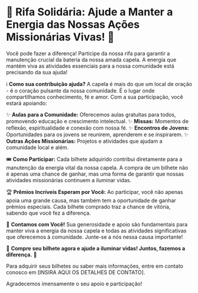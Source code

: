 # 🌟 **Rifa Solidária: Ajude a Manter a Energia das Nossas Ações Missionárias Vivas!** 🌟

Você pode fazer a diferença! Participe da nossa rifa para garantir a manutenção crucial da bateria da nossa amada capela. A energia que mantém viva as atividades essenciais para a nossa comunidade está precisando da sua ajuda!

ℹ️ **Como sua contribuição ajuda?**
A capela é mais do que um local de oração - é o coração pulsante da nossa comunidade. É o lugar onde compartilhamos conhecimento, fé e amor. Com a sua participação, você estará apoiando:

✨ **Aulas para a Comunidade:** Oferecemos aulas gratuitas para todos, promovendo educação e crescimento intelectual.
✨ **Missas:** Momentos de reflexão, espiritualidade e conexão com nossa fé.
✨ **Encontros de Jovens:** Oportunidades para os jovens se reunirem, aprenderem e se inspirarem.
✨ **Outras Ações Missionárias:** Projetos e atividades que ajudam a comunidade local e além.

🎟️ **Como Participar:**
Cada bilhete adquirido contribui diretamente para a manutenção da energia vital da nossa capela. A compra de um bilhete não é apenas uma chance de ganhar, mas uma forma de garantir que nossas atividades missionárias continuem a iluminar vidas.

🏆 **Prêmios Incríveis Esperam por Você:**
Ao participar, você não apenas apoia uma grande causa, mas também tem a oportunidade de ganhar prêmios especiais. Cada bilhete comprado traz a chance de vitória, sabendo que você fez a diferença.

🙏 **Contamos com Você!**
Sua generosidade e apoio são fundamentais para manter viva a energia da nossa capela e todas as atividades significativas que oferecemos à comunidade. Junte-se a nós nessa causa importante!

🌈 **Compre seu bilhete agora e ajude a iluminar vidas! Juntos, fazemos a diferença.** 🌈

Para adquirir seus bilhetes ou saber mais informações, entre em contato conosco em [INSIRA AQUI OS DETALHES DE CONTATO].

Agradecemos imensamente o seu apoio e participação!